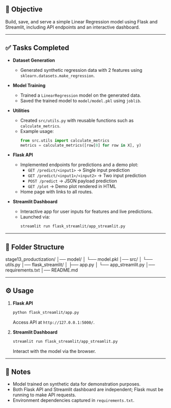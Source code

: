 ## 📌 Objective
Build, save, and serve a simple Linear Regression model using Flask and Streamlit, including API endpoints and an interactive dashboard.

---

## ✅ Tasks Completed
- **Dataset Generation**
  - Generated synthetic regression data with 2 features using `sklearn.datasets.make_regression`.
  
- **Model Training**
  - Trained a `LinearRegression` model on the generated data.
  - Saved the trained model to `model/model.pkl` using `joblib`.
  
- **Utilities**
  - Created `src/utils.py` with reusable functions such as `calculate_metrics`.
  - Example usage:
    ```python
    from src.utils import calculate_metrics
    metrics = calculate_metrics([row[0] for row in X], y)
    ```

- **Flask API**
  - Implemented endpoints for predictions and a demo plot:
    - `GET /predict/<input1>` → Single input prediction
    - `GET /predict/<input1>/<input2>` → Two input prediction
    - `POST /predict` → JSON payload prediction
    - `GET /plot` → Demo plot rendered in HTML
  - Home page with links to all routes.

- **Streamlit Dashboard**
  - Interactive app for user inputs for features and live predictions.
  - Launched via:
    ```bash
    streamlit run flask_streamlit/app_streamlit.py
    ```

---

## 📂 Folder Structure
stage13_productization/
│── model/
│   └── model.pkl
│── src/
│   └── utils.py
│── flask_streamlit/
│   ├── app.py
│   └── app_streamlit.py
│── requirements.txt
│── README.md

---

## ⚙️ Usage
1. **Flask API**
    ```bash
    python flask_streamlit/app.py
    ```
    Access API at `http://127.0.0.1:5000/`.

2. **Streamlit Dashboard**
    ```bash
    streamlit run flask_streamlit/app_streamlit.py
    ```
    Interact with the model via the browser.

---

## 📝 Notes
- Model trained on synthetic data for demonstration purposes.
- Both Flask API and Streamlit dashboard are independent; Flask must be running to make API requests.
- Environment dependencies captured in `requirements.txt`.
